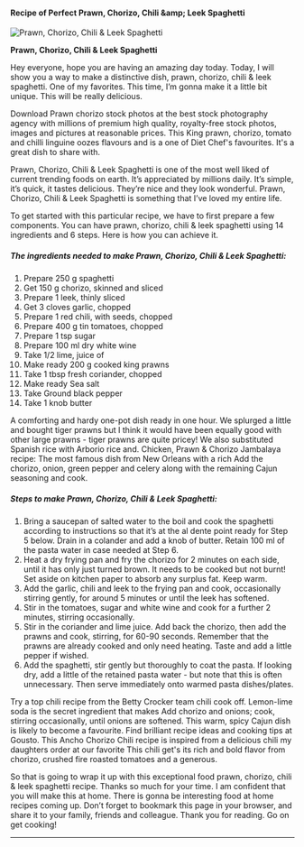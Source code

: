             

#### Recipe of Perfect Prawn, Chorizo, Chili &amp;amp; Leek Spaghetti

![Prawn, Chorizo, Chili &amp; Leek Spaghetti](https://img-global.cpcdn.com/recipes/5035c6eef0258f1b/751x532cq70/prawn-chorizo-chili-leek-spaghetti-recipe-main-photo.jpg)

**Prawn, Chorizo, Chili &amp; Leek Spaghetti**

Hey everyone, hope you are having an amazing day today. Today, I will show you a way to make a distinctive dish, prawn, chorizo, chili & leek spaghetti. One of my favorites. This time, I’m gonna make it a little bit unique. This will be really delicious.

Download Prawn chorizo stock photos at the best stock photography agency with millions of premium high quality, royalty-free stock photos, images and pictures at reasonable prices. This King prawn, chorizo, tomato and chilli linguine oozes flavours and is a one of Diet Chef's favourites. It's a great dish to share with.

Prawn, Chorizo, Chili & Leek Spaghetti is one of the most well liked of current trending foods on earth. It’s appreciated by millions daily. It’s simple, it’s quick, it tastes delicious. They’re nice and they look wonderful. Prawn, Chorizo, Chili & Leek Spaghetti is something that I’ve loved my entire life.

To get started with this particular recipe, we have to first prepare a few components. You can have prawn, chorizo, chili & leek spaghetti using 14 ingredients and 6 steps. Here is how you can achieve it.

##### The ingredients needed to make Prawn, Chorizo, Chili & Leek Spaghetti:

1.  Prepare 250 g spaghetti
2.  Get 150 g chorizo, skinned and sliced
3.  Prepare 1 leek, thinly sliced
4.  Get 3 cloves garlic, chopped
5.  Prepare 1 red chili, with seeds, chopped
6.  Prepare 400 g tin tomatoes, chopped
7.  Prepare 1 tsp sugar
8.  Prepare 100 ml dry white wine
9.  Take 1/2 lime, juice of
10.  Make ready 200 g cooked king prawns
11.  Take 1 tbsp fresh coriander, chopped
12.  Make ready Sea salt
13.  Take Ground black pepper
14.  Take 1 knob butter

A comforting and hardy one-pot dish ready in one hour. We splurged a little and bought tiger prawns but I think it would have been equally good with other large prawns - tiger prawns are quite pricey! We also substituted Spanish rice with Arborio rice and. Chicken, Prawn & Chorizo Jambalaya recipe: The most famous dish from New Orleans with a rich Add the chorizo, onion, green pepper and celery along with the remaining Cajun seasoning and cook.

##### Steps to make Prawn, Chorizo, Chili & Leek Spaghetti:

1.  Bring a saucepan of salted water to the boil and cook the spaghetti according to instructions so that it’s at the al dente point ready for Step 5 below. Drain in a colander and add a knob of butter. Retain 100 ml of the pasta water in case needed at Step 6.
2.  Heat a dry frying pan and fry the chorizo for 2 minutes on each side, until it has only just turned brown. It needs to be cooked but not burnt! Set aside on kitchen paper to absorb any surplus fat. Keep warm.
3.  Add the garlic, chili and leek to the frying pan and cook, occasionally stirring gently, for around 5 minutes or until the leek has softened.
4.  Stir in the tomatoes, sugar and white wine and cook for a further 2 minutes, stirring occasionally.
5.  Stir in the coriander and lime juice. Add back the chorizo, then add the prawns and cook, stirring, for 60-90 seconds. Remember that the prawns are already cooked and only need heating. Taste and add a little pepper if wished.
6.  Add the spaghetti, stir gently but thoroughly to coat the pasta. If looking dry, add a little of the retained pasta water - but note that this is often unnecessary. Then serve immediately onto warmed pasta dishes/plates.

Try a top chili recipe from the Betty Crocker team chili cook off. Lemon-lime soda is the secret ingredient that makes Add chorizo and onions; cook, stirring occasionally, until onions are softened. This warm, spicy Cajun dish is likely to become a favourite. Find brilliant recipe ideas and cooking tips at Gousto. This Ancho Chorizo Chili recipe is inspired from a delicious chili my daughters order at our favorite This chili get's its rich and bold flavor from chorizo, crushed fire roasted tomatoes and a generous.

So that is going to wrap it up with this exceptional food prawn, chorizo, chili & leek spaghetti recipe. Thanks so much for your time. I am confident that you will make this at home. There is gonna be interesting food at home recipes coming up. Don’t forget to bookmark this page in your browser, and share it to your family, friends and colleague. Thank you for reading. Go on get cooking!

* * *